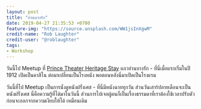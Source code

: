 ```yaml
---
layout: post
title: "ย่านบางรัก"
date: 2019-04-27 21:35:53 +0700
feature-img: "https://source.unsplash.com/WW1jsInXgwM"
credit-name: "Rob Laughter"
credit-user: "@roblaughter"
tags:
- Workshop
---
```

วันนี้ไป Meetup ที่ [Prince Theater Heritage Stay](http://www.princeheritage.com/) แถวย่านบางรัก - ที่นี่เมื่อแรกเริ่มในปี 1912 เปิดเป็นคาสิโน ต่อมาเปลี่ยนเป็นโรงหนัง พอตอนหลังนี่มาเปิดเป็นโรงแรม

วันนี้ที่ไป Meetup เป็นการนั่งดูหนังฝรั่งเศส - ที่นี่มีหนังฉายทุกวัน ส่วนวันเสาร์ปลายเดือนจะเป็นหนังฝรั่งเศส นี่คือความรู้ที่ได้มาในวันนี้ ส่วนการไปเจอผู้คนก็เป็นเรื่องธรรมดาที่เราต้องใช้เวลาปรับตัวก่อนจะออกจากความเงียบให้ได้ เหมือนเดิม
